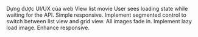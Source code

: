 Dựng được UI/UX của web
View list movie
User sees loading state while waiting for the API.
Simple responsive.
 Implement segmented control to switch between list view and grid view.
 All images fade in.
 Implement lazy load image.
  Enhance responsive.
